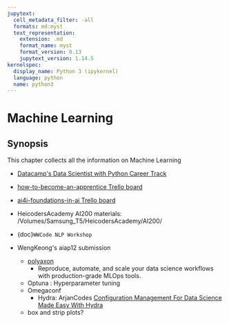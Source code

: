 ```yaml
---
jupytext:
  cell_metadata_filter: -all
  formats: md:myst
  text_representation:
    extension: .md
    format_name: myst
    format_version: 0.13
    jupytext_version: 1.14.5
kernelspec:
  display_name: Python 3 (ipykernel)
  language: python
  name: python3
---
```


# Machine Learning

## Synopsis

This chapter collects all the information on Machine Learning 

* [Datacamp's Data Scientist with Python Career Track](https://app.datacamp.com/learn/career-tracks/data-scientist-with-python?version=7)
* [how-to-become-an-apprentice Trello board](https://trello.com/b/ec7yLSJl/how-to-become-an-apprentice)
* [ai4i-foundations-in-ai Trello board](https://trello.com/b/OdPAoFBU/ai4i-foundations-in-ai)
* HeicodersAcademy AI200 materials: /Volumes/Samsung_T5/HeicodersAcademy/AI200/

* {doc}`WWCode NLP Workshop`

* WengKeong's aiap12 submission
  * [polyaxon](https://polyaxon.com/)
    * Reproduce, automate, and scale your data science workflows with production-grade MLOps tools.
  * Optuna : Hyperparameter tuning
  * Omegaconf
    * Hydra: ArjanCodes [Configuration Management For Data Science Made Easy With Hydra](https://youtu.be/tEsPyYnzt8s)
  * box and strip plots?
